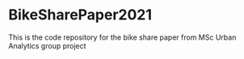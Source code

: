 # BikeSharePaper2021
This is the code repository for the bike share paper from MSc Urban Analytics group project
